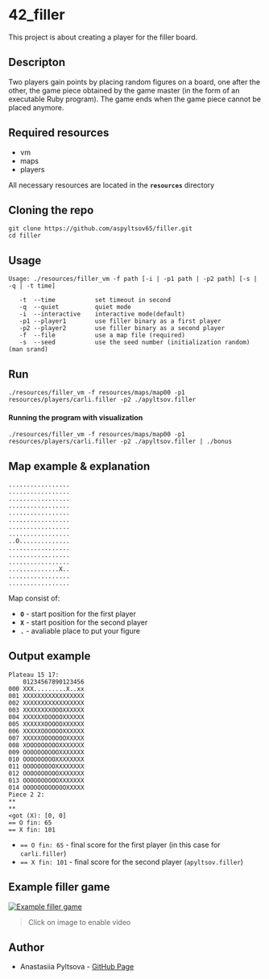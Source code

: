 # **42_filler**
This project is about creating a player for the filler board.

## Descripton
Two players gain points by placing random figures 
on a board, one after the other, the game piece obtained by the game master (in the form of an executable Ruby program). The game ends when the game piece cannot be placed anymore. 

## Required resources
- vm
- maps
- players

All necessary resources are located in the **`resources`** directory

## Cloning the repo
```
git clone https://github.com/aspyltsov65/filler.git
cd filler
```
## Usage
```
Usage: ./resources/filler_vm -f path [-i | -p1 path | -p2 path] [-s | -q | -t time]

   -t  --time           set timeout in second
   -q  --quiet          quiet mode
   -i  --interactive    interactive mode(default)
   -p1 --player1        use filler binary as a first player
   -p2 --player2        use filler binary as a second player
   -f  --file           use a map file (required)
   -s  --seed           use the seed number (initialization random) (man srand)
```
## Run
```
./resources/filler_vm -f resources/maps/map00 -p1 resources/players/carli.filler -p2 ./apyltsov.filler
```
#### Running the program with visualization
```
./resources/filler_vm -f resources/maps/map00 -p1 resources/players/carli.filler -p2 ./apyltsov.filler | ./bonus
```
## Map example & explanation 
```
.................
.................
.................
.................
.................
.................
.................
.................
..O..............
.................
.................
.................
..............X..
.................
.................
```
Map consist of:
- **`O`** - start position for the first player
- **`X`** - start position for the second player
- **`.`** - avaliable place to put your figure

## Output example
```
Plateau 15 17:
    01234567890123456
000 XXX.........X..xx
001 XXXXXXXXXXXXXXXXX
002 XXXXXXXXXXXXXXXXX
003 XXXXXXXXOOOXXXXXX
004 XXXXXXOOOOOXXXXXX
005 XXXXXXOOOOOXXXXXX
006 XXXXXOOOOOOXXXXXX
007 XXXXXOOOOOOOXXXXX
008 XOOOOOOOOOXXXXXXX
009 OOOOOOOOOOXXXXXXX
010 OOOOOOOOOXXXXXXXX
011 OOOOOOOOOXXXXXXXX
012 OOOOOOOOOOXXXXXXX
013 OOOOOOOOOOXXXXXXX
014 OOOOOOOOOOOOXXXXX
Piece 2 2:
**
**
<got (X): [0, 0]
== O fin: 65
== X fin: 101
```
- `== O fin: 65` - final score for the first player (in this case for `carli.filler`) 
- `== X fin: 101` - final score for the second player (`apyltsov.filler`)

## Example filler game
[![Example filler game](http://img.youtube.com/vi/QkK8mOULKZ8/0.jpg)](https://www.youtube.com/watch?v=QkK8mOULKZ8 "Filler game")

> Click on image to enable video

## Author 
- Anastasiia Pyltsova - [GitHub Page](https://github.com/aspyltsov65)
